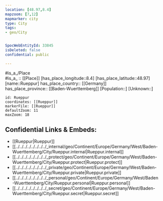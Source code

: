 ```yaml
---
location: [48.97,8.4] 
mapzoom: [7,12] 
mapmarker: city 
type: City
tags:
- geo/City


SpocWebEntityId: 33845
isDeleted: false
confidential: public

---
```

#is_a_/Place  
#is_a_ :: [[Place]] 
[has_place_longitude::8.4] 
[has_place_latitude::48.97] 
[name::Rueppur] 
has_place_country:: [[Germany]]  
has_place_province:: [[Baden-Wuerttemberg]] 
[Population::] 
[Unknown::] 


```leaflet
id: Rueppur
coordinates: [[Rueppur]] 
markerFile: [[Rueppur]] 
defaultZoom: 11 
maxZoom: 18
```


## Confidential Links & Embeds: 
- [[Rueppur|Rueppur]]  
- [[../../../../../../../../_internal/geo/Continent/Europe/Germany/West/Baden-Wuerttemberg/City/Rueppur.internal|Rueppur.internal]] 
- [[../../../../../../../../_protect/geo/Continent/Europe/Germany/West/Baden-Wuerttemberg/City/Rueppur.protect|Rueppur.protect]] 
- [[../../../../../../../../_private/geo/Continent/Europe/Germany/West/Baden-Wuerttemberg/City/Rueppur.private|Rueppur.private]] 
- [[../../../../../../../../_personal/geo/Continent/Europe/Germany/West/Baden-Wuerttemberg/City/Rueppur.personal|Rueppur.personal]] 
- [[../../../../../../../../_secret/geo/Continent/Europe/Germany/West/Baden-Wuerttemberg/City/Rueppur.secret|Rueppur.secret]] 
